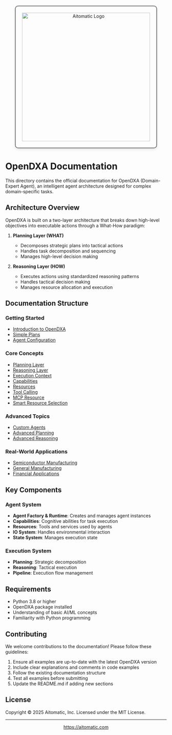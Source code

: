 <!-- markdownlint-disable MD041 -->
<!-- markdownlint-disable MD033 -->
<p align="center">
  <img src="https://cdn.prod.website-files.com/62a10970901ba826988ed5aa/62d942adcae82825089dabdb_aitomatic-logo-black.png" alt="Aitomatic Logo" width="400" style="border: 2px solid #666; border-radius: 10px; padding: 20px; box-shadow: 0 4px 8px rgba(0,0,0,0.1);"/>
</p>
<!-- markdownlint-enable MD033 -->

# OpenDXA Documentation

This directory contains the official documentation for OpenDXA (Domain-Expert Agent), an intelligent agent architecture designed for complex domain-specific tasks.

## Architecture Overview

OpenDXA is built on a two-layer architecture that breaks down high-level objectives into executable actions through a What-How paradigm:

1. **Planning Layer (WHAT)**
   - Decomposes strategic plans into tactical actions
   - Handles task decomposition and sequencing
   - Manages high-level decision making

2. **Reasoning Layer (HOW)**
   - Executes actions using standardized reasoning patterns
   - Handles tactical decision making
   - Manages resource allocation and execution

## Documentation Structure

### Getting Started
- [Introduction to OpenDXA](examples/01_getting_started/01_introduction_to_dxa.ipynb)
- [Simple Plans](examples/01_getting_started/02_simple_plans.ipynb)
- [Agent Configuration](examples/01_getting_started/03_agent_configuration.ipynb)

### Core Concepts
- [Planning Layer](examples/02_core_concepts/01_planning_layer.ipynb)
- [Reasoning Layer](examples/02_core_concepts/02_reasoning_layer.ipynb)
- [Execution Context](examples/02_core_concepts/03_execution_context.ipynb)
- [Capabilities](examples/02_core_concepts/04_capabilities.ipynb)
- [Resources](examples/02_core_concepts/05_resources.ipynb)
- [Tool Calling](examples/02_core_concepts/06_tool_calling.ipynb)
- [MCP Resource](examples/02_core_concepts/07_mcp_resource.ipynb)
- [Smart Resource Selection](examples/02_core_concepts/08_smart_resource_selection.ipynb)

### Advanced Topics
- [Custom Agents](examples/03_advanced_topics/01_custom_agents.ipynb)
- [Advanced Planning](examples/03_advanced_topics/02_advanced_planning.ipynb)
- [Advanced Reasoning](examples/03_advanced_topics/03_advanced_reasoning.ipynb)

### Real-World Applications
- [Semiconductor Manufacturing](examples/04_real_world_applications/01_semiconductor_manufacturing.ipynb)
- [General Manufacturing](examples/04_real_world_applications/02_general_manufacturing.ipynb)
- [Financial Applications](examples/04_real_world_applications/03_financial_applications.ipynb)

## Key Components

### Agent System
- **Agent Factory & Runtime**: Creates and manages agent instances
- **Capabilities**: Cognitive abilities for task execution
- **Resources**: Tools and services used by agents
- **IO System**: Handles environmental interaction
- **State System**: Manages execution state

### Execution System
- **Planning**: Strategic decomposition
- **Reasoning**: Tactical execution
- **Pipeline**: Execution flow management

## Requirements

- Python 3.8 or higher
- OpenDXA package installed
- Understanding of basic AI/ML concepts
- Familiarity with Python programming

## Contributing

We welcome contributions to the documentation! Please follow these guidelines:

1. Ensure all examples are up-to-date with the latest OpenDXA version
2. Include clear explanations and comments in code examples
3. Follow the existing documentation structure
4. Test all examples before submitting
5. Update the README.md if adding new sections

## License

Copyright © 2025 Aitomatic, Inc. Licensed under the MIT License.

---

<p align="center">
<a href="https://aitomatic.com">https://aitomatic.com</a>
</p>
